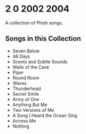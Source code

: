 # 2 0 2002 2004

A collection of Phish songs.

## Songs in this Collection

- Seven Below
- 46 Days
- Scents and Subtle Sounds
- Walls of the Cave
- Piper
- Round Room
- Waves
- Thunderhead
- Secret Smile
- Army of One
- Anything But Me
- Two Versions of Me
- A Song I Heard the Ocean Sing
- Access Me
- Nothing
